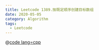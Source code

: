 ```yaml
---
title: Leetcode 1389.按既定顺序创建目标数组
date: 2020-05-05
category: Algorithm
tags:
  - Leetcode
---
```


@[code lang=cpp](@/code/leetcode/1389.按既定顺序创建目标数组.cpp/)


